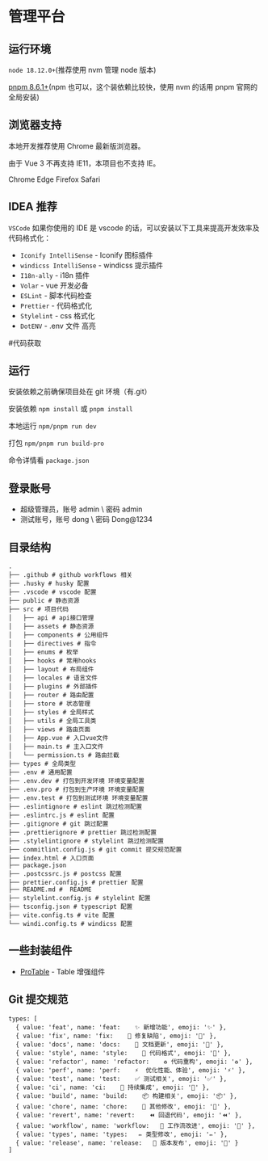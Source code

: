 # 管理平台

## 运行环境

`node 18.12.0+`(推荐使用 nvm 管理 node 版本)

[pnpm 8.6.1+](https://pnpm.io/zh/installation)(npm 也可以，这个装依赖比较快，使用 nvm 的话用 pnpm 官网的全局安装)

## 浏览器支持

本地开发推荐使用 Chrome 最新版浏览器。

由于 Vue 3 不再支持 IE11，本项目也不支持 IE。

Chrome Edge Firefox Safari

## IDEA 推荐

`VSCode` 如果你使用的 IDE 是 vscode 的话，可以安装以下工具来提高开发效率及代码格式化：

- `Iconify IntelliSense` - Iconify 图标插件
- `windicss IntelliSense` - windicss 提示插件
- `I18n-ally` - i18n 插件
- `Volar` - vue 开发必备
- `ESLint` - 脚本代码检查
- `Prettier` - 代码格式化
- `Stylelint` - css 格式化
- `DotENV` - .env 文件 高亮

#代码获取

## 运行

安装依赖之前确保项目处在 git 环境（有.git）

安装依赖 `npm install` 或 `pnpm install`

本地运行 `npm/pnpm run dev`

打包 `npm/pnpm run build-pro`

命令详情看 `package.json`

## 登录账号

- 超级管理员，账号 admin \ 密码 admin
- 测试账号，账号 dong \ 密码 Dong@1234

## 目录结构

```
.
├── .github # github workflows 相关
├── .husky # husky 配置
├── .vscode # vscode 配置
├── public # 静态资源
├── src # 项目代码
│   ├── api # api接口管理
│   ├── assets # 静态资源
│   ├── components # 公用组件
│   ├── directives # 指令
│   ├── enums # 枚举
│   ├── hooks # 常用hooks
│   ├── layout # 布局组件
│   ├── locales # 语言文件
│   ├── plugins # 外部插件
│   ├── router # 路由配置
│   ├── store # 状态管理
│   ├── styles # 全局样式
│   ├── utils # 全局工具类
│   ├── views # 路由页面
│   ├── App.vue # 入口vue文件
│   ├── main.ts # 主入口文件
│   └── permission.ts # 路由拦截
├── types # 全局类型
├── .env # 通用配置
├── .env.dev # 打包到开发环境 环境变量配置
├── .env.pro # 打包到生产环境 环境变量配置
├── .env.test # 打包到测试环境 环境变量配置
├── .eslintignore # eslint 跳过检测配置
├── .eslintrc.js # eslint 配置
├── .gitignore # git 跳过配置
├── .prettierignore # prettier 跳过检测配置
├── .stylelintignore # stylelint 跳过检测配置
├── commitlint.config.js # git commit 提交规范配置
├── index.html # 入口页面
├── package.json
├── .postcssrc.js # postcss 配置
├── prettier.config.js # prettier 配置
├── README.md #  README
├── stylelint.config.js # stylelint 配置
├── tsconfig.json # typescript 配置
├── vite.config.ts # vite 配置
└── windi.config.ts # windicss 配置
```

## 一些封装组件

- [ProTable](https://juejin.cn/post/7166068828202336263/#heading-14) - Table 增强组件

## Git 提交规范

    types: [
      { value: 'feat', name: 'feat:    ✨ 新增功能', emoji: '✨' },
      { value: 'fix', name: 'fix:    🐛 修复缺陷', emoji: '🐛' },
      { value: 'docs', name: 'docs:    📝 文档更新', emoji: '📝' },
      { value: 'style', name: 'style:    🎨 代码格式', emoji: '🎨' },
      { value: 'refactor', name: 'refactor:    ♻️ 代码重构', emoji: '♻️' },
      { value: 'perf', name: 'perf:    ⚡️  优化性能、体验', emoji: '⚡️' },
      { value: 'test', name: 'test:    ✅ 测试相关', emoji: '✅' },
      { value: 'ci', name: 'ci:    🎡 持续集成', emoji: '🎡' },
      { value: 'build', name: 'build:    📦️ 构建相关', emoji: '📦️' },
      { value: 'chore', name: 'chore:    🔨 其他修改', emoji: '🔨' },
      { value: 'revert', name: 'revert:    ⏪️ 回退代码', emoji: '⏪️' },
      { value: 'workflow', name: 'workflow:   🔧 工作流改进', emoji: '🔧' },
      { value: 'types', name: 'types:   ✏️ 类型修改', emoji: '✏️' },
      { value: 'release', name: 'release:   🔖 版本发布', emoji: '🔖' }
    ]

